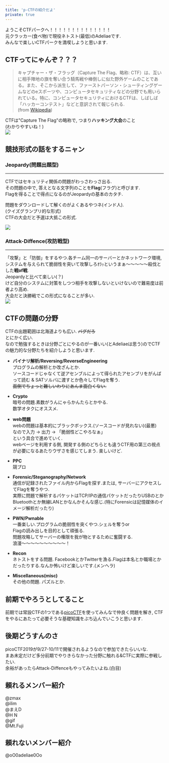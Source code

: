 ```yaml
---
title: 'p-CTFの紹介だよ'
private: true
---
```


ようこそCTFパークへ！！！！！！！！！！！！！！  
元クラッカー(食べ物)で現役ネトスト(最低)のAdeliaeです.  
みんなで楽しいCTFパークを満喫しようと思います.
## CTFってにゃんぞ？？？

>キャプチャー・ザ・フラッグ（Capture The Flag、略称: CTF）は、互いに相手陣地の旗を奪い合う騎馬戦や棒倒しに似た野外ゲームのことである。また、そこから派生して、ファーストパーソン・シューティングゲームなどのeスポーツや、コンピュータセキュリティなどの分野でも用いられている。特に、コンピュータセキュリティにおけるCTFは、しばしば「ハッカーコンテスト」などと意訳されて報じられる.  
>(from [Wikipedia](https://ja.wikipedia.org/wiki/キャプチャー・ザ・フラッグ))

CTFは"Capture The Flag"の略称で, つまり**ハッキング大会**のこと  
(わかりやすいね！)  
![](https://i.imgur.com/irMVWi1.jpg)

## 競技形式の話をするニャン
### Jeopardy(問題出題型)
---
CTFではセキュリティ関係の問題がわっさわっさ出る.  
その問題の中で, 答えとなる文字列のことを**Flag**(フラグ)と呼びます.  
Flagを得ることで得点になるのがJeopardyの基本のカタチ.  

問題をダウンロードして解くのがよくあるやつネ(インド人).  
(クイズグランプリ的な形式)  
CTFの大会だと予選は大抵この形式.  

![](https://i.imgur.com/Fphjf80.jpg)

### Attack-Diffence(攻防戦型)
---
「攻撃」と「防御」をするやつ.各チーム同一のサーバーとかネットワーク環境, システムを与えられて脆弱性を突いて攻撃しろｵﾗｯというまぁ〜〜〜〜〜殺伐とした**戦of戦**.  
Jeopardyと比べて楽しい(？)  
けど自分のシステムに対策をしつつ相手を攻撃しないといけないので難易度は前者より高め.  
大会だと決勝戦でこの形式になることが多い.  
![](https://i.imgur.com/w4zMZDp.jpg)


## CTFの問題の分野
CTFの出題範囲は北海道よりも広い. ~~バグだろ~~  
とにかく広い.  
なので勉強するときは分野ごとにやるのが一番いい(とAdeliaeは思う)のでCTFの魅力的な分野たちを紹介しようと思います.  

+ **バイナリ解析/Reversing/ReverseEngineering**  
    プログラムの解析とか改ざんとか.  
    ソースコードじゃなくて逆アセンブルによって得られたアセンブリをがんばって読む & SATソルバに渡すとか色々してFlagを奪う.  
    ~~面倒でちょっと難しいわりにあんま面白くない.~~  

+ **Crypto**  
    暗号の問題.素数がうんにゃらかんたらとかやる.  
    数学オタクにオススメ.  
    
+ **web問題**  
    webの問題は基本的にブラックボックス.(ソースコードが見れない)(最悪)  
    なので入力 → 出力 → 「脆弱性どこやろなぁ」  
    という具合で進めていく.  
    webページを利用する側, 開発する側のどちらとも違うCTF用の第三の視点が必要になるあたりウザさを感じてしまう. 楽しいけど.  
    
+ **PPC**  
    競プロ  
    
+ **Forensic/Steganography/Network**  
    通信が記録されたファイル内からFlagを探す.または, サーバーにアクセスしてFlagを奪うやつ.  
    実際に問題で解析するパケットはTCP/IPの通信パケットだったりUSBのとかBluetoothとか無線LANとかなんかそんな感じ.(特にForensicは記憶媒体のイメージ解析だったり)  
    
+ **PWN/Pwnable**  
    一番楽しい.プログラムの脆弱性を突くやつ.シェルを奪うor  
    Flagの読み出しを目的として頑張る.  
    問題攻略してサーバーの権限を我が物とするために奮闘する.  
    浪漫〜〜〜〜〜〜〜〜〜〜！  
    
+ **Recon**  
    ネトストをする問題. FacebookとかTwitterを漁る.Flagは本名とか職場とかだったりする.なんか怖いけど楽しいです.(メンヘラ)  
    
+ **Miscellaneous(misc)**  
    その他の問題. パズルとか.  

## 前期でやろうとしてること

前期では常設CTFの1つである[picoCTF](https://2018game.picoctf.com/news)を使ってみんなで仲良く問題を解き, CTFをやるにあたって必要そうな基礎知識をぶち込んでいこうと思います.

## 後期どうすんのさ
picoCTF2019が9/27-10/11で開催されるようなので参加できたらいいな.  
まあ未定だけど多分前期でやりきらなかった分野に触れる&CTFに実際に参戦したい.  
余裕があったらAttack-Diffenceもやってみたいよね.(白目)  

## 頼れるメンバー紹介
@zmax  
@ilim  
@まえD  
@H N  
@gif  
@Mt.Fuji  
## 頼れないメンバー紹介
@oO0adeliae0Oo